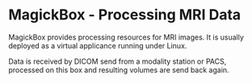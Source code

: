 MagickBox - Processing MRI Data
===============================

MagickBox provides processing resources for MRI images. It is usually deployed as a virtual applicance running under Linux.

Data is received by DICOM send from a modality station or PACS, processed on this box and resulting volumes are send back again.